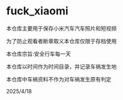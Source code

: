 # fuck_xiaomi

本仓库主要用于保存小米汽车汽车照片和短视频</br>

为了防止观看者断章取义本仓库仅限于存档使用</br>

本仓库宗旨:安全行车每一天</br>

本仓库以时间作为时间目录，并记录车祸发生地</br>

本仓库中车祸资料不作为对车祸发生原有判定</br>

2025/4/18</br>

